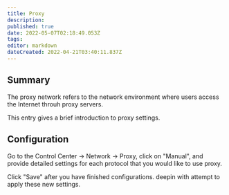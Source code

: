 ```yaml
---
title: Proxy
description: 
published: true
date: 2022-05-07T02:18:49.053Z
tags: 
editor: markdown
dateCreated: 2022-04-21T03:40:11.837Z
---
```


## Summary

The proxy network refers to the network environment where users access the Internet throuh proxy servers.

This entry gives a brief introduction to proxy settings.

## Configuration

Go to the Control Center -> Network -> Proxy, click on "Manual", and provide detailed settings for each protocol that you would like to use proxy.

Click "Save" after you have finished configurations. deepin with attempt to apply these new settings.